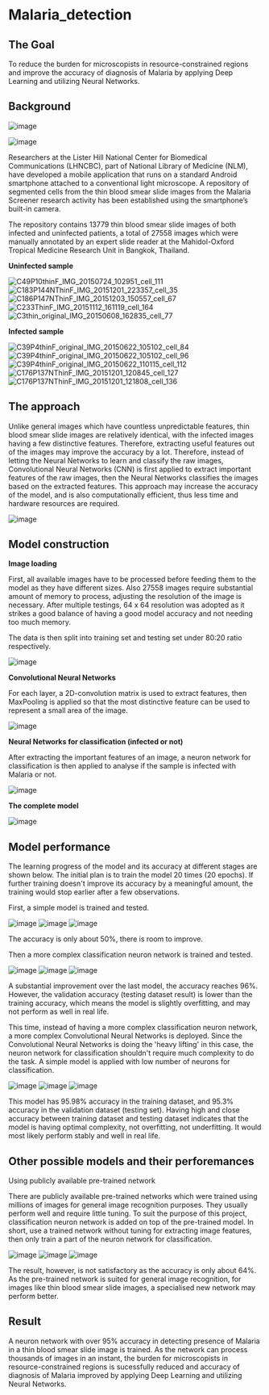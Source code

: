 # Malaria_detection

 
## **The Goal**
To reduce the burden for microscopists in resource-constrained regions and improve the accuracy of diagnosis of Malaria by applying Deep Learning and utilizing Neural Networks.

 
## **Background**

![image](https://user-images.githubusercontent.com/80243823/119223701-72455180-bb2d-11eb-9fa0-0d7270824d62.png)


![image](https://user-images.githubusercontent.com/80243823/119223573-d582b400-bb2c-11eb-9035-f7a7e2b7b939.png)

Researchers at the Lister Hill National Center for Biomedical Communications (LHNCBC), part of National Library of Medicine (NLM), have developed a mobile application that runs on a standard Android smartphone attached to a conventional light microscope. A repository of segmented cells from the thin blood smear slide images from the Malaria Screener research activity has been established using the smartphone’s built-in camera.

The repository contains 13779 thin blood smear slide images of both infected and uninfected patients, a total of 27558 images which were manually annotated by an expert slide reader at the Mahidol-Oxford Tropical Medicine Research Unit in Bangkok, Thailand.

**Uninfected sample**

![C49P10thinF_IMG_20150724_102951_cell_111](https://user-images.githubusercontent.com/80243823/119223958-c0a72000-bb2e-11eb-9fb7-1c1e8b8d69a6.png)
![C183P144NThinF_IMG_20151201_223357_cell_35](https://user-images.githubusercontent.com/80243823/119223975-d9afd100-bb2e-11eb-9548-6e1282e86468.png)
![C186P147NThinF_IMG_20151203_150557_cell_67](https://user-images.githubusercontent.com/80243823/119223989-ecc2a100-bb2e-11eb-935d-cd0e0c953bc1.png)
![C233ThinF_IMG_20151112_161119_cell_164](https://user-images.githubusercontent.com/80243823/119224013-0b289c80-bb2f-11eb-8b2e-e1b369cab862.png)
![C3thin_original_IMG_20150608_162835_cell_77](https://user-images.githubusercontent.com/80243823/119224032-209dc680-bb2f-11eb-84e5-cec0aed7a738.png)

**Infected sample**

![C39P4thinF_original_IMG_20150622_105102_cell_84](https://user-images.githubusercontent.com/80243823/119224042-37441d80-bb2f-11eb-8a68-a01bfe9c7811.png)
![C39P4thinF_original_IMG_20150622_105102_cell_96](https://user-images.githubusercontent.com/80243823/119224044-39a67780-bb2f-11eb-8f37-d007b7220607.png)
![C39P4thinF_original_IMG_20150622_110115_cell_112](https://user-images.githubusercontent.com/80243823/119224048-3d39fe80-bb2f-11eb-8804-a5e9251653e6.png)
![C176P137NThinF_IMG_20151201_120845_cell_127](https://user-images.githubusercontent.com/80243823/119224056-42974900-bb2f-11eb-99ac-3b2c80ce20df.png)
![C176P137NThinF_IMG_20151201_121808_cell_136](https://user-images.githubusercontent.com/80243823/119224058-46c36680-bb2f-11eb-8ce8-fdfd0a8dab2e.png)


## **The approach**

Unlike general images which have countless unpredictable features, thin blood smear slide images are relatively identical, with the infected images having a few distinctive features. Therefore, extracting useful features out of the images may improve the accuracy by a lot.
Therefore, instead of letting the Neural Networks to learn and classify the raw images, Convolutional Neural Networks (CNN) is first applied to extract important features of the raw images, then the Neural Networks classifies the images based on the extracted features. This approach may increase the accuracy of the model, and is also computationally efficient, thus less time and hardware resources are required.

![image](https://user-images.githubusercontent.com/80243823/119227783-34065d00-bb42-11eb-8058-78817b769a8c.png)


## **Model construction**

**Image loading**

First, all available images have to be processed before feeding them to the model as they have different sizes. Also 27558 images require substantial amount of memory to process, adjusting the resolution of the image is necessary. After multiple testings, 64 x 64 resolution was adopted as it strikes a good balance of having a good model accuracy and not needing too much memory.

The data is then split into training set and testing set under 80:20 ratio respectively.

![image](https://user-images.githubusercontent.com/80243823/119229163-2a342800-bb49-11eb-97e8-88342b251f91.png)


**Convolutional Neural Networks**

For each layer, a 2D-convolution matrix is used to extract features, then MaxPooling is applied so that the most distinctive feature can be used to represent a small area of the image.

![image](https://user-images.githubusercontent.com/80243823/119229756-f9092700-bb4b-11eb-9696-0a2d2ee6f7ae.png)

**Neural Networks for classification (infected or not)**

After extracting the important features of an image, a neuron network for classification is then applied to analyse if the sample is infected with Malaria or not.

![image](https://user-images.githubusercontent.com/80243823/119229991-eb07d600-bb4c-11eb-9008-ff6a40e58af7.png)


**The complete model**

![image](https://user-images.githubusercontent.com/80243823/119230076-43d76e80-bb4d-11eb-8c9c-3cfeadf57690.png)


## **Model performance**

The learning progress of the model and its accuracy at different stages are shown below. The initial plan is to train the model 20 times (20 epochs). If further training doesn't improve its accuracy by a meaningful amount, the training would stop earlier after a few observations.


First, a simple model is trained and tested.

![image](https://user-images.githubusercontent.com/80243823/119230970-2d331680-bb51-11eb-9a73-6dceff6f4907.png)
![image](https://user-images.githubusercontent.com/80243823/119230994-3f14b980-bb51-11eb-98e7-c9b38e143bb0.png)
![image](https://user-images.githubusercontent.com/80243823/119231014-4dfb6c00-bb51-11eb-85a6-0c42a6c7095c.png)

The accuracy is only about 50%, there is room to improve.


Then a more complex classification neuron network is trained and tested.

![image](https://user-images.githubusercontent.com/80243823/119230860-97978700-bb50-11eb-8e24-134427bcb4ee.png)
![image](https://user-images.githubusercontent.com/80243823/119230850-877fa780-bb50-11eb-862b-017fe9a9ba8f.png)
![image](https://user-images.githubusercontent.com/80243823/119230883-b5fd8280-bb50-11eb-8b54-e7f5960c37be.png)

A substantial improvement over the last model, the accuracy reaches 96%. However, the validation accuracy (testing dataset result) is lower than the training accuracy, which means the model is slightly overfitting, and may not perform as well in real life.


This time, instead of having a more complex classification neuron network, a more complex Convolutional Neural Networks is deployed.
Since the Convolutional Neural Networks is doing the 'heavy lifting' in this case, the neuron network for classification shouldn't require much complexity to do the task. A simple model is applied with low number of neurons for classification.

![image](https://user-images.githubusercontent.com/80243823/119230076-43d76e80-bb4d-11eb-8c9c-3cfeadf57690.png)
![image](https://user-images.githubusercontent.com/80243823/119230283-1808b880-bb4e-11eb-9a69-2d62f081bf6d.png)
![image](https://user-images.githubusercontent.com/80243823/119230302-2e167900-bb4e-11eb-84cf-4341a671df52.png)

This model has 95.98% accuracy in the training dataset, and 95.3% accuracy in the validation dataset (testing set). Having high and close accuracy between training dataset and testing dataset indicates that the model is having optimal complexity, not overfitting, not underfitting. It would most likely perform stably and well in real life.


## **Other possible models and their perforemances**

Using publicly available pre-trained network

There are publicly available pre-trained networks which were trained using millions of images for general image recognition purposes. They usually perform well and require little tuning. To suit the purpose of this project, classification neuron network is added on top of the pre-trained model. In short, use a trained network without tuning for extracting image features, then only train a part of the neuron network for classification.

![image](https://user-images.githubusercontent.com/80243823/119232711-cade1400-bb58-11eb-84b4-d5b554608b10.png)
![image](https://user-images.githubusercontent.com/80243823/119232157-b8fb7180-bb56-11eb-83fd-6565fb74cf4e.png)
![image](https://user-images.githubusercontent.com/80243823/119232172-c7e22400-bb56-11eb-997f-6da72871cffb.png)

The result, however, is not satisfactory as the accuracy is only about 64%. As the pre-trained network is suited for general image recognition, for images like thin blood smear slide images, a specialised new network may perform better.


## **Result**
A neuron network with over 95% accuracy in detecting presence of Malaria in a thin blood smear slide image is trained. As the network can process thousands of images in an instant,  the burden for microscopists in resource-constrained regions is sucessfully reduced and accuracy of diagnosis of Malaria improved by applying Deep Learning and utilizing Neural Networks. 
